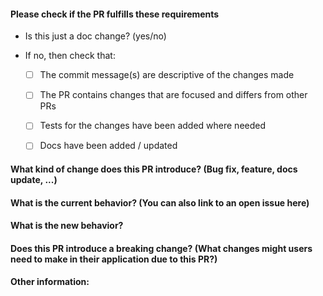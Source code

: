 <!-- Source: https://github.com/stevemao/github-issue-templates/tree/master/conversational -->

#### Please check if the PR fulfills these requirements
- Is this just a doc change? (yes/no)

- If no, then check that:
    - [ ] The commit message(s) are descriptive of the changes made
    - [ ] The PR contains changes that are focused and differs from other  PRs
    - [ ] Tests for the changes have been added where needed
    - [ ] Docs have been added / updated


#### What kind of change does this PR introduce? (Bug fix, feature, docs update, ...)


<!-- If this is a simple doc change, describe the changes and then remove the following sections -->


#### What is the current behavior? (You can also link to an open issue here)



#### What is the new behavior?



#### Does this PR introduce a breaking change? (What changes might users need to make in their application due to this PR?)



#### Other information:


